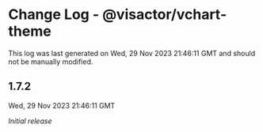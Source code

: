 # Change Log - @visactor/vchart-theme

This log was last generated on Wed, 29 Nov 2023 21:46:11 GMT and should not be manually modified.

## 1.7.2
Wed, 29 Nov 2023 21:46:11 GMT

_Initial release_

